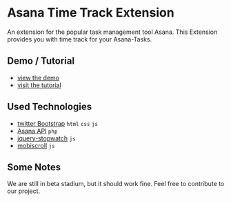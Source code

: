 # Asana Time Track Extension
An extension for the popular task management tool Asana. This Extension provides you with time track for your Asana-Tasks.

## Demo / Tutorial
* [view the demo](http://codelovers.de/asana_time_track_demo/)
* [visit the tutorial](http://codelovers.github.com/asana-time-track/)

## Used Technologies
* [twitter Bootstrap](http://twitter.github.com/bootstrap/) `html` `css` `js`
* [Asana API](http://developer.asana.com/) `php`
* [jquery-stopwatch](https://github.com/robcowie/jquery-stopwatch) `js`
* [mobiscroll](http://mobiscroll.com/) `js`

## Some Notes
We are still in beta stadium, but it should work fine.
Feel free to contribute to our project.